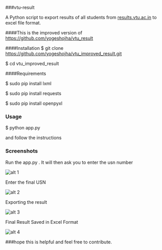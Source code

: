 ###vtu-result

A  Python script to export results of all students from [results.vtu.ac.in](http://results.vtu.ac.in) to excel file format.

####This is the improved version of https://github.com/yogeshojha/vtu_result

####Installation
$ git clone https://github.com/yogeshojha/vtu_improved_result.git

$ cd vtu_improved_result

####Requirements

$ sudo pip install lxml

$ sudo pip install requests

$ sudo pip install openpyxl



### Usage
$ python app.py

and follow the instructions

### Screenshots

Run the app.py . It will then ask you to enter the usn number

![alt 1](screenshots/1.png?raw=True)

Enter the final USN

![alt 2](screenshots/2.png?raw=True)

Exporting the result

![alt 3](screenshots/3.png?raw=True)

Final Result Saved in Excel Format

![alt 4](screenshots/4.png?raw=True)

###hope this is helpful and feel free to contribute.
